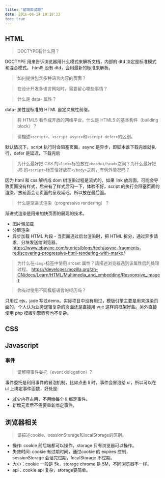 ```yaml
---
title: "前端面试题"
date: 2016-08-14 19:19:33
toc: true
---
```


## HTML

> DOCTYPE有什么用？

DOCTYPE 用来告诉浏览器用什么模式来解析文档，内部的 dtd 决定是标准模式和混合模式。 html5 没有 dtd，会用最新的标准来解析。

> 如何提供包含多种语言内容的页面？

> 在设计开发多语言网站时，需要留心哪些事情？

> 什么是 data- 属性？

data- 属性是标准的 HTML 自定义属性前缀。

> 将 HTML5 看作成开放的网络平台，什么是 HTML5 的基本构件（building block）？

> 请描述`<script>`、`<script async>`和`<script defer>`的区别。

默认情况下，script 执行时会阻塞页面，async 是异步，即脚本谁下载完谁就执行，defer 是延迟，下载完后

> 为什么最好把 CSS 的`<link>`标签放在`<head></head>`之间？为什么最好把 JS 的`<script>`标签恰好放在`</body>`之前，有例外情况吗？

因为 html 和 css 解析成 dom 树渲染过程是流式的，如果 link 放后面，可能会导致页面没有样式，后来有了样式后闪一下，体验不好。script 的执行会阻塞页面的渲染，放前面会让页面的呈现延迟。所以放在最后面。

> 什么是渐进式渲染（progressive rendering）？

渐进式渲染是用来加快页面的展现的技术。

- 图片懒加载
- 分层渲染
- 异步加载 HTML 片段 - 当页面通过后台渲染时，把 HTML 拆分，通过异步请求，分块发送给浏览器。https://www.ebayinc.com/stories/blogs/tech/async-fragments-rediscovering-progressive-html-rendering-with-marko/

> 为什么在`<img>`标签中使用 srcset 属性？请描述浏览器遇到该属性后的处理过程。
https://developer.mozilla.org/zh-CN/docs/Learn/HTML/Multimedia_and_embedding/Responsive_images

> 你有过使用不同模版语言的经历吗？

只用过 ejs，jade 写过demo。实际项目中没有用过，模版引擎主要是用来渲染页面的，个人认为业务逻辑复杂的页面还是直接用 vue 这样的框架好些。另外直接使用 php 模版引擎嵌套也不复杂。

## CSS

## Javascript

### 事件

> 请解释事件委托（event delegation）?

事件委托是利用事件的冒泡机制，比如点击 li 时，事件会冒泡给 ul，所以可以在 ul 上绑定事件函数，好处是:
- 减少内存占用，不用给每个 li 绑定事件。
- 新增元素后不需要重新绑定事件。




## 浏览器相关

> 请描述cookie、sessionStorage和localStorage的区别。

- 操作: cookie 前后端都可以操作，storage 只有浏览器可以操作。
- 失效时间: cookie 有过期时间，通过cookie 的 expires 控制，sessionStorage 会话完过期，localStorage 不过期。
- 大小：cookie 一般是 5k，storage chrome 是 5M，不同浏览器不一样。
- api：cookie api 复杂，storage要简单。


